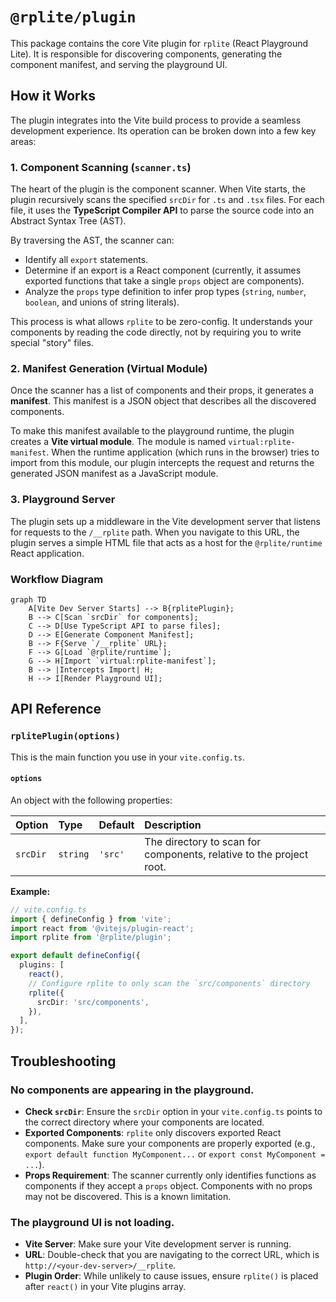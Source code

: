 # `@rplite/plugin`

This package contains the core Vite plugin for `rplite` (React Playground Lite). It is responsible for discovering components, generating the component manifest, and serving the playground UI.

## How it Works

The plugin integrates into the Vite build process to provide a seamless development experience. Its operation can be broken down into a few key areas:

### 1. Component Scanning (`scanner.ts`)

The heart of the plugin is the component scanner. When Vite starts, the plugin recursively scans the specified `srcDir` for `.ts` and `.tsx` files. For each file, it uses the **TypeScript Compiler API** to parse the source code into an Abstract Syntax Tree (AST).

By traversing the AST, the scanner can:
- Identify all `export` statements.
- Determine if an export is a React component (currently, it assumes exported functions that take a single `props` object are components).
- Analyze the `props` type definition to infer prop types (`string`, `number`, `boolean`, and unions of string literals).

This process is what allows `rplite` to be zero-config. It understands your components by reading the code directly, not by requiring you to write special "story" files.

### 2. Manifest Generation (Virtual Module)

Once the scanner has a list of components and their props, it generates a **manifest**. This manifest is a JSON object that describes all the discovered components.

To make this manifest available to the playground runtime, the plugin creates a **Vite virtual module**. The module is named `virtual:rplite-manifest`. When the runtime application (which runs in the browser) tries to import from this module, our plugin intercepts the request and returns the generated JSON manifest as a JavaScript module.

### 3. Playground Server

The plugin sets up a middleware in the Vite development server that listens for requests to the `/__rplite` path. When you navigate to this URL, the plugin serves a simple HTML file that acts as a host for the `@rplite/runtime` React application.

### Workflow Diagram

```mermaid
graph TD
    A[Vite Dev Server Starts] --> B{rplitePlugin};
    B --> C[Scan `srcDir` for components];
    C --> D[Use TypeScript API to parse files];
    D --> E[Generate Component Manifest];
    B --> F{Serve `/__rplite` URL};
    F --> G[Load `@rplite/runtime`];
    G --> H[Import `virtual:rplite-manifest`];
    B --> |Intercepts Import| H;
    H --> I[Render Playground UI];
```

## API Reference

### `rplitePlugin(options)`

This is the main function you use in your `vite.config.ts`.

#### `options`

An object with the following properties:

| Option   | Type     | Default | Description                                                               |
| :------- | :------- | :------ | :------------------------------------------------------------------------ |
| `srcDir` | `string` | `'src'` | The directory to scan for components, relative to the project root. |

**Example:**
```typescript
// vite.config.ts
import { defineConfig } from 'vite';
import react from '@vitejs/plugin-react';
import rplite from '@rplite/plugin';

export default defineConfig({
  plugins: [
    react(),
    // Configure rplite to only scan the `src/components` directory
    rplite({
      srcDir: 'src/components',
    }),
  ],
});
```

## Troubleshooting

### No components are appearing in the playground.

- **Check `srcDir`**: Ensure the `srcDir` option in your `vite.config.ts` points to the correct directory where your components are located.
- **Exported Components**: `rplite` only discovers exported React components. Make sure your components are properly exported (e.g., `export default function MyComponent...` or `export const MyComponent = ...`).
- **Props Requirement**: The scanner currently only identifies functions as components if they accept a `props` object. Components with no props may not be discovered. This is a known limitation.

### The playground UI is not loading.

- **Vite Server**: Make sure your Vite development server is running.
- **URL**: Double-check that you are navigating to the correct URL, which is `http://<your-dev-server>/__rplite`.
- **Plugin Order**: While unlikely to cause issues, ensure `rplite()` is placed after `react()` in your Vite plugins array.
